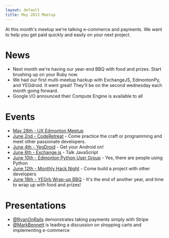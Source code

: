 ```yaml
---
layout: default
title: May 2013 Meetup
---
```


At this month's meetup we're talking e-commerce and payments. We want to help
you get paid quickly and easily on your next project.

# News

* Next month we're having our year-end BBQ with food and prizes. Start brushing up on your Ruby now.
* We had our first multi-meetup hackup with ExchangeJS, EdmontonPy, and YEGdroid. It went great! They'll be on the second wednesday each month going forward.
* Google I/O announced their Compute Engine is available to all

# Events

* [May 28th - UX Edmonton Meetup](http://www.meetup.com/startupedmonton/events/119517822/)
* [June 2nd - CodeRetreat](http://coderetreatyeg2013.eventbrite.com/) - Come practice the craft or programming and meet other passionate developers.
* [June 4th - YegDroid](http://www.meetup.com/startupedmonton/events/113480742/) - Get your Android on!
* [June 6th - Exchange.js](http://www.meetup.com/startupedmonton/events/117538442/) - Talk JavaScript
* [June 10th - Edmonton Python User Group](http://www.meetup.com/startupedmonton/events/qxrlwfyrjbnb/) - Yes, there are people using Python
* [June 12th - Monthly Hack Night](http://www.meetup.com/startupedmonton/events/qhzpxfyrjbqb/) - Come build a project with other developers
* [June 18th - YEGrb Wrap-up BBQ](http://yegrb.com) - It's the end of another year, and time to wrap up with food and prizes!

# Presentations

* [@RyanOnRails](https://twitter.com/RyanOnRails) demonstrates taking payments simply with Stripe
* [@MarkBennett](http://markbennett.ca) is leading a discussion on shopping carts and implementing e-commerce
